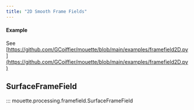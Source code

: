 ```yaml
---
title: "2D Smooth Frame Fields"
---
```


#### Example

See [https://github.com/GCoiffier/mouette/blob/main/examples/framefield2D.py](https://github.com/GCoiffier/mouette/blob/main/examples/framefield2D.py)

## SurfaceFrameField

::: mouette.processing.framefield.SurfaceFrameField